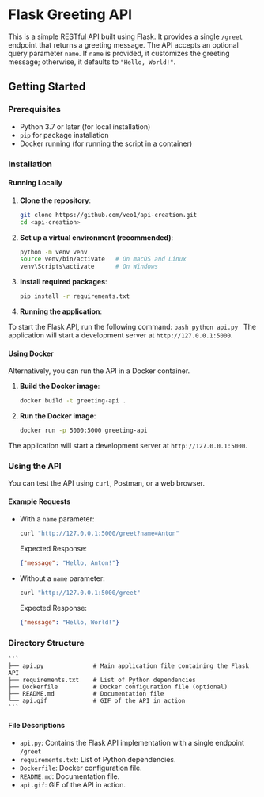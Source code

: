 # Flask Greeting API

This is a simple RESTful API built using Flask. It provides a single `/greet` endpoint that returns a greeting message. The API accepts an optional query parameter `name`. If `name` is provided, it customizes the greeting message; otherwise, it defaults to `"Hello, World!"`.

## Getting Started

### Prerequisites

- Python 3.7 or later (for local installation)
- `pip` for package installation
- Docker running (for running the script in a container)

### Installation

#### Running Locally

1. **Clone the repository**:

   ```bash
   git clone https://github.com/veo1/api-creation.git
   cd <api-creation>
    ```

2. **Set up a virtual environment (recommended)**:

    ```bash
    python -m venv venv
    source venv/bin/activate   # On macOS and Linux
    venv\Scripts\activate      # On Windows
    ```

3. **Install required packages**:

    ```bash
    pip install -r requirements.txt
    ```

4. **Running the application**:

To start the Flask API, run the following command:
    ```bash
    python api.py
    ```
The application will start a development server at `http://127.0.0.1:5000`.

#### Using Docker

Alternatively, you can run the API in a Docker container.
1. **Build the Docker image**:

    ```bash
    docker build -t greeting-api .
    ```
2. **Run the Docker image**: 
    ```bash
    docker run -p 5000:5000 greeting-api
    ```
The application will start a development server at `http://127.0.0.1:5000`.


### Using the API

You can test the API using `curl`, Postman, or a web browser.

#### Example Requests

- With a `name` parameter:
     ```bash
    curl "http://127.0.0.1:5000/greet?name=Anton"
    ```

    Expected Response:
    ```json
    {"message": "Hello, Anton!"}
    ```

- Without a `name` parameter:
    ```bash
    curl "http://127.0.0.1:5000/greet"
    ```

    Expected Response:
    ```json
    {"message": "Hello, World!"}
    ```

### Directory Structure
    ```
    ├── api.py              # Main application file containing the Flask API
    ├── requirements.txt    # List of Python dependencies
    ├── Dockerfile          # Docker configuration file (optional)
    ├── README.md           # Documentation file
    └── api.gif             # GIF of the API in action
    ```

#### File Descriptions

- `api.py`: Contains the Flask API implementation with a single endpoint `/greet`
- `requirements.txt`: List of Python dependencies.
- `Dockerfile`: Docker configuration file.
- `README.md`: Documentation file.
- `api.gif`: GIF of the API in action.